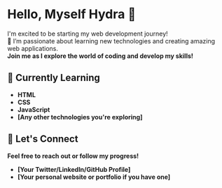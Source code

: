 # Hello, Myself Hydra 👋

I'm excited to be starting my web development journey! 
<br>🚀 I’m passionate about learning new technologies and creating amazing web applications.
<br><b>Join me as I explore the world of coding and develop my skills!

## 🌱 Currently Learning
- HTML
- CSS
- JavaScript
- [Any other technologies you're exploring]

## 💬 Let's Connect
Feel free to reach out or follow my progress!

- [Your Twitter/LinkedIn/GitHub Profile]
- [Your personal website or portfolio if you have one]
